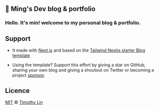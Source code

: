 ## 🐰 Ming's Dev blog & portfolio


### Hello. It's min! welcome to my personal blog & portfolio. <br>





## Support

- It made with [Next.js](https://nextjs.org/) and based on the [Tailwind Nestjs starter Blog template](https://github.com/timlrx/tailwind-nextjs-starter-blog)

- Using the template? Support this effort by giving a star on GitHub, sharing your own blog and giving a shoutout on Twitter or becoming a project [sponsor](https://github.com/sponsors/timlrx).

## Licence

[MIT](https://github.com/timlrx/tailwind-nextjs-starter-blog/blob/main/LICENSE) © [Timothy Lin](https://www.timlrx.com)
